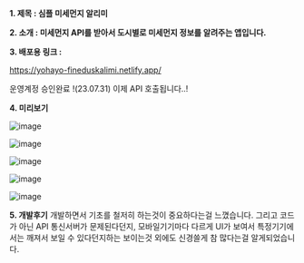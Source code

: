 **1. 제목 : 심플 미세먼지 알리미**

**2. 소개 :  미세먼지 API를 받아서 도시별로 미세먼지 정보를 알려주는 앱입니다.** 

**3. 배포용 링크 :** 

https://yohayo-fineduskalimi.netlify.app/

운영계정 승인완료 !(23.07.31) 이제 API 호출됩니다..!

**4. 미리보기**

![image](https://github.com/YoHaiYo/react-finedust-app/assets/124754510/3545be30-7e22-4af1-ba08-659f8cc68062)

![image](https://github.com/YoHaiYo/react-finedust-app/assets/124754510/5b44db70-2ea4-4483-bc53-7058e23cb68a)

![image](https://github.com/YoHaiYo/react-finedust-app/assets/124754510/c92ee58a-a9d0-42db-b54e-0c2c04ffdb53)

![image](https://github.com/YoHaiYo/react-finedust-app/assets/124754510/975085ac-a003-452c-b1a1-3bfea45c9de7)

![image](https://github.com/YoHaiYo/react-finedust-app/assets/124754510/47fb4a87-4128-4e2f-b97c-1575e660e525)

**5. 개발후기**
개발하면서 기초를 철저히 하는것이 중요하다는걸 느꼈습니다.
그리고 코드가 아닌 API 통신서버가 문제된다던지, 
모바일기기마다 다르게 UI가 보여서 특정기기에서는 깨져서 보일 수 있다던지하는 보이는것 외에도 신경쓸게 참 많다는걸 알게되었습니다. 

